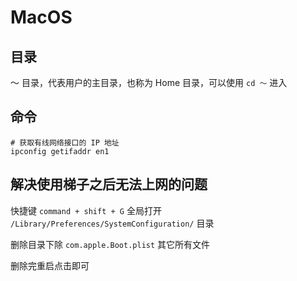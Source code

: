 # MacOS

## 目录

～ 目录，代表用户的主目录，也称为 Home 目录，可以使用 `cd ～` 进入

## 命令

```shell
# 获取有线网络接口的 IP 地址
ipconfig getifaddr en1
```

## 解决使用梯子之后无法上网的问题

快捷键 `command + shift + G` 全局打开 `/Library/Preferences/SystemConfiguration/` 目录

删除目录下除 `com.apple.Boot.plist` 其它所有文件

删除完重启点击即可
